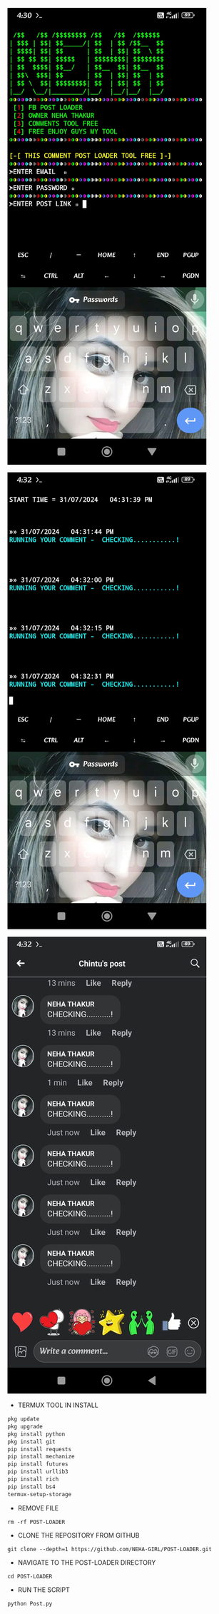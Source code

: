 ![logo](https://github.com/NEHA-GIRL/POST-LOADER/blob/main/PST/Screenshot_2024-07-31-16-30-12-650_com.termux.jpg)

![logo](https://github.com/NEHA-GIRL/POST-LOADER/blob/main/PST/Screenshot_2024-07-31-16-32-32-594_com.termux.jpg)

![logo](https://github.com/NEHA-GIRL/POST-LOADER/blob/main/PST/Screenshot_2024-07-31-16-32-52-733_com.facebook.lite.jpg)




* TERMUX TOOL IN INSTALL 

```bash
pkg update 
pkg upgrade
pkg install python
pkg install git
pip install requests
pip install mechanize
pip install futures
pip install urllib3
pip install rich
pip install bs4
termux-setup-storage
```
* REMOVE FILE
```
rm -rf POST-LOADER
```
* CLONE THE REPOSITORY FROM GITHUB
```
git clone --depth=1 https://github.com/NEHA-GIRL/POST-LOADER.git
```
* NAVIGATE TO THE POST-LOADER DIRECTORY

```
cd POST-LOADER 
```
* RUN THE SCRIPT

```
python Post.py
```


